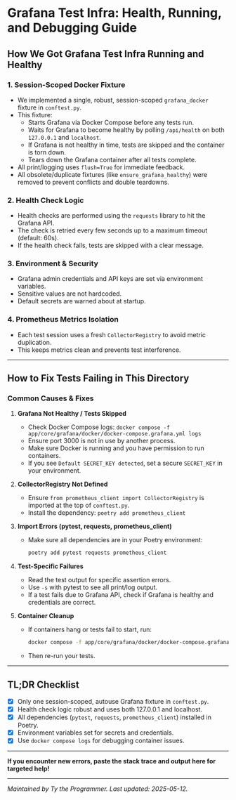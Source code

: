 # Grafana Test Infra: Health, Running, and Debugging Guide

## How We Got Grafana Test Infra Running and Healthy

### 1. **Session-Scoped Docker Fixture**
- We implemented a single, robust, session-scoped `grafana_docker` fixture in `conftest.py`.
- This fixture:
  - Starts Grafana via Docker Compose before any tests run.
  - Waits for Grafana to become healthy by polling `/api/health` on both `127.0.0.1` and `localhost`.
  - If Grafana is not healthy in time, tests are skipped and the container is torn down.
  - Tears down the Grafana container after all tests complete.
- All print/logging uses `flush=True` for immediate feedback.
- All obsolete/duplicate fixtures (like `ensure_grafana_healthy`) were removed to prevent conflicts and double teardowns.

### 2. **Health Check Logic**
- Health checks are performed using the `requests` library to hit the Grafana API.
- The check is retried every few seconds up to a maximum timeout (default: 60s).
- If the health check fails, tests are skipped with a clear message.

### 3. **Environment & Security**
- Grafana admin credentials and API keys are set via environment variables.
- Sensitive values are not hardcoded.
- Default secrets are warned about at startup.

### 4. **Prometheus Metrics Isolation**
- Each test session uses a fresh `CollectorRegistry` to avoid metric duplication.
- This keeps metrics clean and prevents test interference.

---

## How to Fix Tests Failing in This Directory

### **Common Causes & Fixes**

1. **Grafana Not Healthy / Tests Skipped**
   - Check Docker Compose logs: `docker compose -f app/core/grafana/docker/docker-compose.grafana.yml logs`
   - Ensure port 3000 is not in use by another process.
   - Make sure Docker is running and you have permission to run containers.
   - If you see `Default SECRET_KEY detected`, set a secure `SECRET_KEY` in your environment.

2. **CollectorRegistry Not Defined**
   - Ensure `from prometheus_client import CollectorRegistry` is imported at the top of `conftest.py`.
   - Install the dependency: `poetry add prometheus_client`

3. **Import Errors (pytest, requests, prometheus_client)**
   - Make sure all dependencies are in your Poetry environment:
     ```bash
     poetry add pytest requests prometheus_client
     ```

4. **Test-Specific Failures**
   - Read the test output for specific assertion errors.
   - Use `-s` with pytest to see all print/log output.
   - If a test fails due to Grafana API, check if Grafana is healthy and credentials are correct.

5. **Container Cleanup**
   - If containers hang or tests fail to start, run:
     ```bash
     docker compose -f app/core/grafana/docker/docker-compose.grafana.yml down --remove-orphans
     ```
   - Then re-run your tests.

---

## TL;DR Checklist
- [x] Only one session-scoped, autouse Grafana fixture in `conftest.py`.
- [x] Health check logic robust and uses both 127.0.0.1 and localhost.
- [x] All dependencies (`pytest`, `requests`, `prometheus_client`) installed in Poetry.
- [x] Environment variables set for secrets and credentials.
- [x] Use `docker compose logs` for debugging container issues.

---

**If you encounter new errors, paste the stack trace and output here for targeted help!**

---

*Maintained by Ty the Programmer. Last updated: 2025-05-12.*
